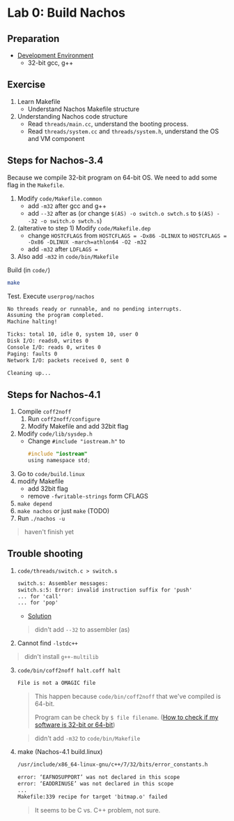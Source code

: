 # Lab 0: Build Nachos

## Preparation

* [Development Environment](../../Notes/DevEnvironment.md)
  * 32-bit gcc, g++

## Exercise

1. Learn Makefile
   * Understand Nachos Makefile structure
2. Understanding Nachos code structure
   * Read `threads/main.cc`, understand the booting process.
   * Read `threads/system.cc` and `threads/system.h`, understand the OS and VM component

## Steps for Nachos-3.4

Because we compile 32-bit program on 64-bit OS. We need to add some flag in the `Makefile`.

1. Modify `code/Makefile.common`
   * add `-m32` after gcc and g++
   * add `--32` after as (or change `$(AS) -o switch.o swtch.s` to `$(AS) --32 -o switch.o swtch.s`)
2. (alterative to step 1) Modify `code/Makefile.dep`
   * change `HOSTCFLAGS` from `HOSTCFLAGS = -Dx86 -DLINUX` to `HOSTCFLAGS = -Dx86 -DLINUX -march=athlon64 -O2 -m32`
   * add `-m32` after `LDFLAGS =`
3. Also add `-m32` in `code/bin/Makefile`

Build (in `code/`)

```sh
make
```

Test. Execute `userprog/nachos`

```txt
No threads ready or runnable, and no pending interrupts.
Assuming the program completed.
Machine halting!

Ticks: total 10, idle 0, system 10, user 0
Disk I/O: reads0, writes 0
Console I/O: reads 0, writes 0
Paging: faults 0
Network I/O: packets received 0, sent 0

Cleaning up...
```

## Steps for Nachos-4.1

1. Compile `coff2noff`
   1. Run `coff2noff/configure`
   2. Modify Makefile and add 32bit flag
2. Modify `code/lib/sysdep.h`
   * Change `#include "iostream.h"` to
        ```c
        #include "iostream"
        using namespace std;
        ```
3. Go to `code/build.linux`
4. modify Makefile
   * add 32bit flag
   * remove `-fwritable-strings` form CFLAGS
5. `make depend`
6. `make nachos` or just `make` (TODO)
7. Run `./nachos -u`

> haven't finish yet

## Trouble shooting

1. `code/threads/switch.c > switch.s`

    ```txt
    switch.s: Assembler messages:
    switch.s:5: Error: invalid instruction suffix for 'push'
    ... for 'call'
    ... for 'pop'
    ```

    * [Solution](https://uw.cs.cs350.narkive.com/bs6gQ2yP/nachos-on-linux)

    > didn't add `--32` to assembler (as)

2. Cannot find `-lstdc++`

> didn't install `g++-multilib`

3. `code/bin/coff2noff halt.coff halt`

    ```txt
    File is not a OMAGIC file
    ```

    > This happen because `code/bin/coff2noff` that we've compiled is 64-bit.
    >
    > Program can be check by `$ file filename`. ([How to check if my software is 32-bit or 64-bit](https://askubuntu.com/questions/437857/how-to-check-if-my-software-is-32-bit-or-64-bit))

    > didn't add `-m32` to `code/bin/Makefile`

4. make (Nachos-4.1 build.linux)

    ```txt
    /usr/include/x86_64-linux-gnu/c++/7/32/bits/error_constants.h

    error: ‘EAFNOSUPPORT’ was not declared in this scope
    error: ‘EADDRINUSE’ was not declared in this scope
    ...
    Makefile:339 recipe for target 'bitmap.o' failed
    ```

    > It seems to be C vs. C++ problem, not sure.
